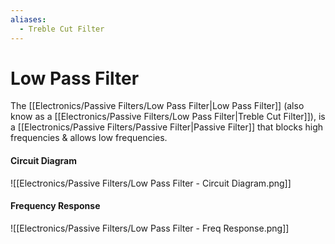 ```yaml
---
aliases:
  - Treble Cut Filter
---
```

# Low Pass Filter
The [[Electronics/Passive Filters/Low Pass Filter|Low Pass Filter]] (also know as a [[Electronics/Passive Filters/Low Pass Filter|Treble Cut Filter]]), is a [[Electronics/Passive Filters/Passive Filter|Passive Filter]] that blocks high frequencies & allows low frequencies.

#### Circuit Diagram
![[Electronics/Passive Filters/Low Pass Filter - Circuit Diagram.png]]

#### Frequency Response
![[Electronics/Passive Filters/Low Pass Filter - Freq Response.png]]
